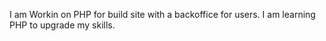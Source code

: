 I am Workin on PHP for build site with a backoffice for users.
I am learning PHP to upgrade my skills.
